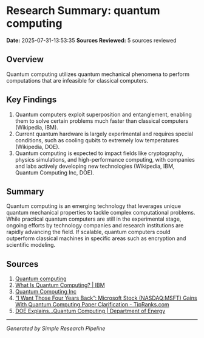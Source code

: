 # Research Summary: quantum computing
**Date:** 2025-07-31-13:53:35
**Sources Reviewed:** 5 sources reviewed

## Overview
Quantum computing utilizes quantum mechanical phenomena to perform computations that are infeasible for classical computers.

## Key Findings
1. Quantum computers exploit superposition and entanglement, enabling them to solve certain problems much faster than classical computers (Wikipedia, IBM).
2. Current quantum hardware is largely experimental and requires special conditions, such as cooling qubits to extremely low temperatures (Wikipedia, DOE).
3. Quantum computing is expected to impact fields like cryptography, physics simulations, and high-performance computing, with companies and labs actively developing new technologies (Wikipedia, IBM, Quantum Computing Inc, DOE).

## Summary
Quantum computing is an emerging technology that leverages unique quantum mechanical properties to tackle complex computational problems. While practical quantum computers are still in the experimental stage, ongoing efforts by technology companies and research institutions are rapidly advancing the field. If scalable, quantum computers could outperform classical machines in specific areas such as encryption and scientific modeling.

## Sources
1. [Quantum computing](https://en.wikipedia.org/wiki/Quantum_computing)
2. [What Is Quantum Computing? | IBM](https://www.ibm.com/think/topics/quantum-computing)
3. [Quantum Computing Inc](https://quantumcomputinginc.com/)
4. [“I Want Those Four Years Back”: Microsoft Stock (NASDAQ:MSFT) Gains With Quantum Computing Paper Clarification - TipRanks.com](https://www.tipranks.com/news/i-want-those-four-years-back-microsoft-stock-nasdaqmsft-gains-with-quantum-computing-paper-clarification)
5. [DOE Explains...Quantum Computing | Department of Energy](https://www.energy.gov/science/doe-explainsquantum-computing)

---
*Generated by Simple Research Pipeline*